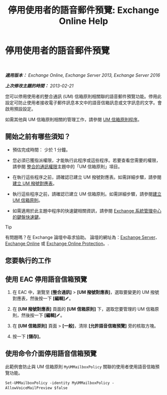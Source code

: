 ﻿---
title: '停用使用者的語音郵件預覽: Exchange Online Help'
TOCTitle: 停用使用者的語音郵件預覽
ms:assetid: 362fed13-3a9c-4111-bfa4-8c45ab6a3a01
ms:mtpsurl: https://technet.microsoft.com/zh-tw/library/Dd335199(v=EXCHG.150)
ms:contentKeyID: 51409176
ms.date: 05/23/2018
mtps_version: v=EXCHG.150
ms.translationtype: MT
---

# 停用使用者的語音郵件預覽

 

_**適用版本：** Exchange Online, Exchange Server 2013, Exchange Server 2016_

_**上次修改主題的時間：** 2013-02-21_

您可以停用使用者的整合通訊 (UM) 信箱原則相關聯的語音郵件預覽功能。停用此設定可防止使用者接收電子郵件訊息本文中的語音信箱訊息或文字訊息的文字。會啟用預設設定。

如需其他與 UM 信箱原則相關的管理工作，請參閱 [UM 信箱原則程序](um-mailbox-policy-procedures-exchange-2013-help.md)。

## 開始之前有哪些須知？

  - 預估完成時間： 少於 1 分鐘。

  - 您必須已獲指派權限，才能執行此程序或這些程序。若要查看您需要的權限，請參閱 [整合的通訊權限](unified-messaging-permissions-exchange-2013-help.md)主題中的「UM 信箱原則」項目。

  - 在執行這些程序之前，請確認已建立 UM 撥號對應表。如需詳細步驟，請參閱[建立 UM 撥號對應表](create-a-um-dial-plan-exchange-2013-help.md)。

  - 執行這些程序之前，請確認已建立 UM 信箱原則。如需詳細步驟，請參閱[建立 UM 信箱原則](create-a-um-mailbox-policy-exchange-2013-help.md)。

  - 如需適用於此主題中程序的快速鍵相關資訊，請參閱 [Exchange 系統管理中心的鍵盤快速鍵](keyboard-shortcuts-in-the-exchange-admin-center-exchange-online-protection-help.md)。


> [!TIP]  
> 有問題嗎？在 Exchange 論壇中尋求協助。 論壇的網址為：<a href="https://go.microsoft.com/fwlink/p/?linkid=60612">Exchange Server</a>、 <a href="https://go.microsoft.com/fwlink/p/?linkid=267542">Exchange Online</a> 或 <a href="https://go.microsoft.com/fwlink/p/?linkid=285351">Exchange Online Protection</a>。.




## 您要執行的工作

## 使用 EAC 停用語音信箱預覽

1.  在 EAC 中，瀏覽至 **\[整合通訊\]** \> **\[UM 撥號對應表\]**，選取要變更的 UM 撥號對應表，然後按一下 **\[編輯\]**![編輯圖示](images/JJ218640.6f53ccb2-1f13-4c02-bea0-30690e6ea71d(EXCHG.150).gif "編輯圖示")。

2.  在 **\[UM 撥號對應表\]** 頁面的 **\[UM 信箱原則\]** 下，選取您要管理的 UM 信箱原則，然後按一下 **\[編輯\]**![編輯圖示](images/JJ218640.6f53ccb2-1f13-4c02-bea0-30690e6ea71d(EXCHG.150).gif "編輯圖示")。

3.  在 **\[UM 信箱原則\]** 頁面 \> **\[一般\]**，清除 **\[允許語音信箱預覽\]** 旁的核取方塊。

4.  按一下 **\[儲存\]**。

## 使用命令介面停用語音信箱預覽

此範例會防止與 UM 信箱原則 `MyUMMailboxPolicy` 關聯的使用者使用語音信箱預覽功能。

    Set-UMMailboxPolicy -identity MyUMMailboxPolicy - AllowVoiceMailPreview $false

